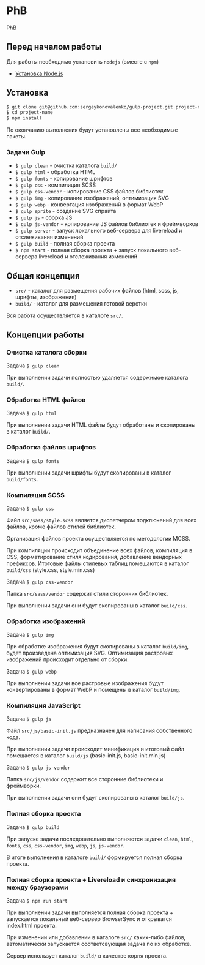 # PhB
PhB

## Перед началом работы

Для работы необходимо установить `nodejs` (вместе с `npm`)

- [Установка Node.js](https://htmlacademy.ru/blog/87-installing-nodejs "Установка Node.js")

## Установка 

``` sh
$ git clone git@github.com:sergeykonovalenko/gulp-project.git project-name
$ cd project-name
$ npm install
```

По окончанию выполнения будут установлены все необходимые пакеты.

### Задачи Gulp

 - `$ gulp clean` - очистка каталога `build/`
 - `$ gulp html` - обработка HTML
 - `$ gulp fonts` - копирование шрифтов
 - `$ gulp css` - компилиция SCSS
 - `$ gulp css-vendor` - копирование CSS файлов библиотек
 - `$ gulp img` - копирование изображений, оптимизация SVG
 - `$ gulp webp` - конвертация изображений в формат WebP
 - `$ gulp sprite` - создание SVG спрайта
 - `$ gulp js` - сборка JS
 - `$ gulp js-vendor` - копирование JS файлов библиотек и фреймворков
 - `$ gulp server` - запуск локального веб-сервера для livereload и отслеживания изменений
 - `$ gulp build` - полная сборка проекта
 - `$ npm start` - полная сборка проекта + запуск локального веб-сервера livereload и отслеживания изменений
 
## Общая концепция

- `src/` - каталог для размещения рабочих файлов (html, scss, js, шрифты, изображения)
- `build/` - каталог для размещения готовой верстки

Вся работа осуществляется в каталоге `src/`.

## Концепции работы

### Очистка каталога сборки

Задача `$ gulp clean`

При выполнении задачи полностью удаляется содержимое каталога `build/`.

### Обработка HTML файлов

Задача `$ gulp html`

При выполнении задачи HTML файлы будут обработаны и скопированы в каталог `build/`.

### Обработка файлов шрифтов

Задача `$ gulp fonts`

При выполнении задачи шрифты будут скопированы в каталог `build/fonts`.

### Компиляция SCSS

Задача `$ gulp css`

Файл `src/sass/style.scss` является диспетчером подключений для всех файлов, кроме файлов стилей библиотек.

Организация файлов проекта осуществляется по методологии MCSS.

При компиляции происходит объединение всех файлов, компиляция в CSS, форматирование стиля кодирования, добавление вендорных префиксов.
Итоговые файлы стилевых таблиц помещаются в каталог `build/css` (style.css, style.min.css)

Задача `$ gulp css-vendor`

Папка `src/sass/vendor` содержит стили сторонних библиотек. 

При выполнении задачи они будут скопированы в каталог `build/css`.

### Обработка изображений

Задача `$ gulp img`

При обработке изображения будут скопированы в каталог `build/img`, будет произведена оптимизация SVG.
Оптимизация растровых изображений происходит отдельно от сборки.

Задача `$ gulp webp`

При выполнении задачи все растровые изображения будут конвертированы в формат WebP и помещены в каталог `build/img`.

### Компиляция JavaScript

Задача `$ gulp js`

Файл `src/js/basic-init.js` предназначен для написания собственного кода.

При выполнении задачи происходит минификация и итоговый файл помещается в каталог `build/js` (basic-init.js, basic-init.min.js)

Задача `$ gulp js-vendor`

Папка `src/js/vendor` содержит все сторонние библиотеки и фреймворки. 

При выполнении задачи они будут скопированы в каталог `build/js`.

### Полная сборка проекта

Задача `$ gulp build`

При запуске задачи последовательно выполняются задачи  `clean`, `html`, `fonts`, `css`, `css-vendor`, `img`, `webp`, `js`, `js-vendor`.

В итоге выполнения в каталоге `build/` формируется полная сборка проекта.

### Полная сборка проекта + Livereload и синхронизация между браузерами

Задача `$ npm run start`

При выполнении задачи выполняется полная сборка проекта + запускается локальный веб-сервер BrowserSync и открыватся index.html проекта.  

При изменении или добавлении в каталоге `src/` каких-либо файлов, автоматически запускается соответсвующая задача по их обработке.

Сервер использует каталог `build/` в качестве корня проекта.
